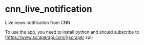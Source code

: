 # cnn_live_notification
Live news notification from CNN

To use the app, you need to install python and should subscribe to [https://www.scraperapi.com/](scraper api)
